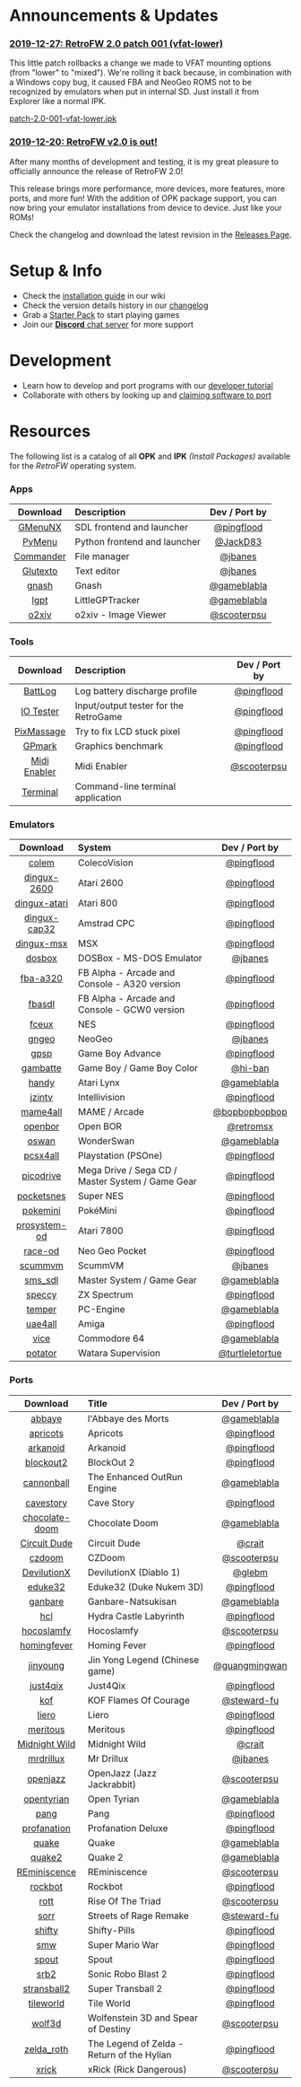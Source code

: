 # Announcements & Updates

### [2019-12-27: RetroFW 2.0 patch 001 (vfat-lower)](https://github.com/retrofw/firmware/releases/download/2.0/patch-2.0-001-vfat-lower.ipk)
This little patch rollbacks a change we made to VFAT mounting options (from "lower" to "mixed"). We're rolling it back because, in combination with a Windows copy bug, it caused FBA and NeoGeo ROMS not to be recognized by emulators when put in internal SD. Just install it from Explorer like a normal IPK.

[patch-2.0-001-vfat-lower.ipk](https://github.com/retrofw/firmware/releases/download/2.0/patch-2.0-001-vfat-lower.ipk)

### [2019-12-20: RetroFW v2.0 is out!](https://github.com/retrofw/firmware/releases/latest)

After many months of development and testing, it is my great pleasure to officially announce the release of RetroFW 2.0! 

This release brings more performance, more devices, more features, more ports, and more fun! With the addition of OPK package support, you can now bring your emulator installations from device to device. Just like your ROMs!

Check the changelog and download the latest revision in the [Releases Page](https://github.com/retrofw/firmware/releases/latest).

# Setup & Info

- Check the [installation guide](https://github.com/retrofw/firmware/wiki/Install-Firmware) in our wiki
- Check the version details history in our [changelog](https://github.com/retrofw/firmware/blob/master/CHANGELOG.md)
- Grab a [Starter Pack](https://github.com/retrofw/firmware/releases/tag/StarterPack2.0) to start playing games 
- Join our [**Discord** chat server](https://discord.gg/CX67MCH) for more support

# Development

- Learn how to develop and port programs with our [developer tutorial](https://docs.google.com/document/d/19kJXO3EZ8XCoeporuUUgV_S93AaPbSagza3sAgBILu8/edit?usp=sharing)
- Collaborate with others by looking up and [claiming software to port](https://docs.google.com/spreadsheets/d/1CfDmrbuRfihLl-emOtaS3RMg6t_em3EQQkQupw7vCRw/edit?usp=sharing)


# Resources

The following list is a catalog of all **OPK** and **IPK** _(Install Packages)_ available for the _RetroFW_ operating system.

### Apps

Download | Description | Dev / Port by
:------:|:------|:------:
[GMenuNX](https://github.com/pingflood/gmenunx/releases/download/latest/gmenunx.ipk) | SDL frontend and launcher | [@pingflood](https://github.com/pingflood)
[PyMenu](https://github.com/JackD83/PyMenu/releases/latest) | Python frontend and launcher | [@JackD83](https://github.com/JackD83)
[Commander](https://github.com/retrofw/dinguxcommander/releases/download/latest/commander.ipk) | File manager | [@jbanes](https://github.com/jbanes) 
[Glutexto](https://github.com/retrofw/glutexto/releases/download/latest/glutexto.ipk) | Text editor | [@jbanes](https://github.com/jbanes) 
[gnash](https://github.com/retrofw/gnash/releases/download/latest/gnash.ipk) | Gnash | [@gameblabla](https://github.com/gameblabla) 
[lgpt](https://github.com/retrofw/lgpt/releases/download/latest/lgpt.ipk) | LittleGPTracker | [@gameblabla](https://github.com/gameblabla) 
[o2xiv](https://github.com/scooterpsu/o2xiv/releases/download/latest/o2xiv.ipk) | o2xiv -  Image Viewer | [@scooterpsu](https://github.com/scooterpsu) 

### Tools

Download | Description | Dev / Port by
:------:|:------|:------:
[BattLog](https://github.com/pingflood/battlog/releases/latest/download/battlog.opk) | Log battery discharge profile | [@pingflood](https://github.com/pingflood)
[IO Tester](https://github.com/pingflood/iotester/releases/download/initial/iotester.ipk) | Input/output tester for the RetroGame | [@pingflood](https://github.com/pingflood)
[PixMassage](https://github.com/pingflood/pixmassage/releases/download/initial/pixmassage.ipk) | Try to fix LCD stuck pixel | [@pingflood](https://github.com/pingflood)
[GPmark](https://github.com/pingflood/gpmark/releases/download/latest/gpmark.ipk) | Graphics benchmark | [@pingflood](https://github.com/pingflood)
[Midi Enabler](https://github.com/scooterpsu/midi-enabler/releases/download/latest/midi-enabler.ipk) | Midi Enabler | [@scooterpsu](https://github.com/scooterpsu/midi-enabler)
[Terminal](https://ozgur.kazancci.com/jutleys/10-RG-300/IPK%20Files/apps/st-sdl-terminal.ipk) | Command-line terminal application | |

### Emulators

Download | System | Dev / Port by
:------:|:------|:------:
[colem](https://github.com/pingflood/colem/releases/latest/download/colem.opk) | ColecoVision | [@pingflood](https://github.com/pingflood) 
[dingux-2600](https://github.com/pingflood/dingux-2600/releases/latest/download/dingux-2600.opk) | Atari 2600 | [@pingflood](https://github.com/pingflood) 
[dingux-atari](https://github.com/pingflood/dingux-atari/releases/download/latest/dingux-atari.ipk) | Atari 800 | [@pingflood](https://github.com/pingflood) 
[dingux-cap32](https://github.com/pingflood/dingux-cap32/releases/download/latest/dingux-cap32.ipk) | Amstrad CPC | [@pingflood](https://github.com/pingflood) 
[dingux-msx](https://github.com/pingflood/dingux-msx/releases/download/latest/dingux-msx.ipk) | MSX | [@pingflood](https://github.com/pingflood) 
[dosbox](https://github.com/retrofw/dosbox/releases/download/latest/dosbox.ipk) | DOSBox - MS-DOS Emulator | [@jbanes](https://github.com/jbanes) 
[fba-a320](https://github.com/pingflood/fba-a320/releases/latest/download/fba-a320.opk) | FB Alpha - Arcade and Console - A320 version | [@pingflood](https://github.com/pingflood) 
[fbasdl](https://github.com/pingflood/fba-sdl/releases/download/latest/fbasdl.ipk) | FB Alpha - Arcade and Console - GCW0 version | [@pingflood](https://github.com/pingflood)
[fceux](https://github.com/pingflood/fceux/releases/latest/download/fceux.opk) | NES | [@pingflood](https://github.com/pingflood) 
[gngeo](https://github.com/jbanes/gngeo/releases/latest) | NeoGeo | [@jbanes](https://github.com/jbanes/gngeo) 
[gpsp](https://github.com/pingflood/gpsp/releases/download/latest/gpsp.ipk) | Game Boy Advance | [@pingflood](https://github.com/pingflood/gpsp) 
[gambatte](https://github.com/bardeci/dot-matrix-simulator/releases/latest) | Game Boy / Game Boy Color | [@hi-ban](https://github.com/bardeci/dot-matrix-simulator) 
[handy](https://github.com/retrofw/handy/releases/download/latest/handy.ipk) | Atari Lynx | [@gameblabla](https://github.com/gameblabla) 
[jzintv](https://github.com/pingflood/jzintv/releases/download/latest/jzintv.ipk) | Intellivision | [@pingflood](https://github.com/pingflood/jzintv) 
[mame4all](https://gitlab.com/bopbopbopbop/mame4all-rs97/tags/) | MAME / Arcade | [@bopbopbopbop](https://gitlab.com/bopbopbopbop/mame4all-rs97) 
[openbor](https://github.com/retromsx/retrofw_ipks/releases/latest/download/openbor.ipk) | Open BOR | [@retromsx](https://github.com/retromsx) 
[oswan](https://github.com/retrofw/oswan/releases/download/latest/oswan.ipk) | WonderSwan | [@gameblabla](https://github.com/gameblabla) 
[pcsx4all](https://github.com/pingflood/pcsx4all/releases/latest/download/pcsx4all.opk) | Playstation (PSOne) | [@pingflood](https://github.com/pingflood/) 
[picodrive](https://github.com/pingflood/picodrive/releases/download/latest/picodrive.ipk) | Mega Drive / Sega CD / Master System / Game Gear | [@pingflood](https://github.com/pingflood/picodriv) 
[pocketsnes](https://github.com/pingflood/pocketsnes/releases/latest/download/pocketsnes.opk) | Super NES | [@pingflood](https://github.com/pingflood/PocketSNES) 
[pokemini](https://github.com/pingflood/pokemini/releases/download/latest/pokemini.ipk) | PokéMini | [@pingflood](https://github.com/pingflood/pokemini) 
[prosystem-od](https://github.com/pingflood/prosystem-od/releases/download/latest/prosystem-od.ipk) | Atari 7800 | [@pingflood](https://github.com/pingflood/prosystem-od) 
[race-od](https://github.com/pingflood/race-od/releases/download/latest/race-od.ipk) | Neo Geo Pocket | [@pingflood](https://github.com/pingflood/race-od) 
[scummvm](https://github.com/jbanes/scummvm/releases/tag/2.1.0-RetroFW-RC5) | ScummVM | [@jbanes](https://github.com/jbanes/scummvm) 
[sms_sdl](https://github.com/retrofw/sms_sdl/releases/download/latest/sms_sdl.ipk) | Master System / Game Gear | [@gameblabla](https://github.com/gameblabla) 
[speccy](https://github.com/pingflood/speccy/releases/download/latest/speccy.ipk) | ZX Spectrum | [@pingflood](https://github.com/pingflood/speccy) 
[temper](https://github.com/retrofw/temper/releases/download/latest/temper.ipk) | PC-Engine | [@gameblabla](https://github.com/gameblabla) 
[uae4all](https://github.com/retrofw/uae4all/releases/download/latest/uae4all.ipk) | Amiga | [@pingflood](https://github.com/retrofw/uae4all) 
[vice](https://github.com/retrofw/vice/releases/download/latest/vice.ipk) | Commodore 64 | [@gameblabla](https://github.com/gameblabla) 
[potator](https://github.com/turtleletortue/potator/releases/download/1.1-0/potator.ipk) | Watara Supervision | [@turtleletortue](https://github.com/turtleletortue)

### Ports

Download | Title | Dev / Port by
:------:|:------|:------:
[abbaye](https://github.com/retrofw/abbaye/releases/download/latest/abbaye.ipk) | l'Abbaye des Morts | [@gameblabla](https://github.com/gameblabla) 
[apricots](https://github.com/retrofw/apricots/releases/download/latest/apricots.ipk) | Apricots | [@pingflood](https://github.com/retrofw/apricots) 
[arkanoid](https://github.com/retrofw/arkanoid/releases/download/latest/arkanoid.ipk) | Arkanoid | [@pingflood](https://github.com/retrofw/arkanoid) 
[blockout2](https://github.com/pingflood/blockout2/releases/download/latest/blockout2.ipk) | BlockOut 2 | [@pingflood](https://github.com/pingflood/blockout2)
[cannonball](https://github.com/retrofw/cannonball/releases/download/latest/cannonball.ipk) | The Enhanced OutRun Engine | [@gameblabla](https://github.com/gameblabla) 
[cavestory](https://github.com/retrofw/cavestory/releases/download/latest/cavestory.ipk) | Cave Story | [@pingflood](https://github.com/retrofw/cavestory)
[chocolate-doom](https://github.com/retrofw/chocolate-doom/releases/download/latest/chocolate-doom.ipk) | Chocolate Doom | [@gameblabla](https://github.com/gameblabla) 
[Circuit Dude](http://crait.net/download.php?file=CircuitDudeLDK.zip) | Circuit Dude | [@crait](http://crait.net/) 
[czdoom](https://github.com/scooterpsu/czdoom/releases/download/latest/czdoom.ipk) | CZDoom | [@scooterpsu](https://github.com/scooterpsu/czdoom) 
[DevilutionX](https://github.com/glebm/devilutionX/releases/download/0.5.0.300/devilutionx-retrofw.ipk) | DevilutionX (Diablo 1) | [@glebm](https://github.com/glebm/devilutionX/) 
[eduke32](https://github.com/retrofw/eduke32/releases/download/latest/eduke32.ipk) | Eduke32 (Duke Nukem 3D) | [@pingflood](https://github.com/retrofw/eduke32) 
[ganbare](https://github.com/retrofw/Ganbare-Natsuki-San/releases/download/latest/ganbare.ipk) | Ganbare-Natsukisan | [@gameblabla](https://github.com/gameblabla) 
[hcl](https://github.com/retrofw/hydracastlelabyrinth/releases/download/latest/hcl.ipk) | Hydra Castle Labyrinth | [@pingflood](https://github.com/retrofw/hydracastlelabyrinth) 
[hocoslamfy](https://github.com/scooterpsu/hocoslamfy/releases/download/latest/hocoslamfy.opk) | Hocoslamfy | [@scooterpsu](https://github.com/scooterpsu/hocoslamfy) 
[homingfever](https://github.com/retrofw/homingfever/releases/download/latest/homingfever.ipk) | Homing Fever | [@pingflood](https://github.com/retrofw/retrofw/homingfever) 
[jinyoung](https://github.com/guangmingwan/rs97-jy/releases) | Jin Yong Legend (Chinese game) | [@guangmingwan](https://github.com/guangmingwan/rs97-jy) 
[just4qix](https://github.com/retrofw/just4qix/releases/download/latest/just4qix.ipk) | Just4Qix | [@pingflood](https://github.com/retrofw/just4qix)
[kof](https://github.com/retrofw/bennugd/releases/download/kof/kof.ipk) | KOF Flames Of Courage | [@steward-fu](https://github.com/retrofw/bennugd) 
[liero](https://github.com/pingflood/liero/releases/download/latest/liero.ipk) | Liero | [@pingflood](https://github.com/pingflood/liero) 
[meritous](https://github.com/retrofw/meritous/releases/download/latest/meritous.ipk) | Meritous | [@pingflood](https://github.com/retrofw/meritous) 
[Midnight Wild](http://crait.net/download.php?file=MidnightWildLDK.zip) | Midnight Wild | [@crait](http://crait.net/) 
[mrdrillux](https://github.com/retrofw/mrdrillux/releases/download/latest/mrdrillux.ipk) | Mr Drillux | [@jbanes](https://github.com/jbanes) 
[openjazz](https://github.com/scooterpsu/OpenJazz/releases/download/latest/openjazz.opk) | OpenJazz (Jazz Jackrabbit) | [@scooterpsu](https://github.com/scooterpsu/OpenJazz) 
[opentyrian](https://github.com/retrofw/opentyrian/releases/download/latest/opentyrian.ipk) | Open Tyrian | [@gameblabla](https://github.com/gameblabla) 
[pang](https://github.com/retrofw/pang/releases/download/latest/pang.ipk) | Pang | [@pingflood](https://github.com/retrofw/pang) 
[profanation](https://github.com/retrofw/profanation/releases/download/latest/profanation.ipk) | Profanation Deluxe | [@pingflood](https://github.com/retrofw/profanation)
[quake](https://github.com/retrofw/quake/releases/download/latest/quake.ipk) | Quake | [@gameblabla](https://github.com/gameblabla) 
[quake2](https://github.com/retrofw/quake2/releases/download/latest/quake2.ipk) | Quake 2 | [@gameblabla](https://github.com/gameblabla) 
[REminiscence](https://github.com/scooterpsu/REminiscence/releases/download/latest/reminiscence.ipk) | REminiscence | [@scooterpsu](https://github.com/scooterpsu) 
[rockbot](https://github.com/retrofw/rockbot/releases/download/latest/rockbot.ipk) | Rockbot | [@pingflood](https://github.com/retrofw/rockbot) 
[rott](https://github.com/scooterpsu/rott-rs97/releases/) | Rise Of The Triad | [@scooterpsu](https://github.com/scooterpsu/rott-rs97/releases/)
[sorr](https://github.com/retrofw/bennugd/releases/download/sorr/sorr.ipk) | Streets of Rage Remake | [@steward-fu](https://github.com/retrofw/bennugd) 
[shifty](https://github.com/retrofw/shifty/releases/download/latest/shifty.ipk) | Shifty-Pills | [@pingflood](https://github.com/retrofw/shifty/releases) 
[smw](https://github.com/retrofw/smw/releases/download/latest/smw.ipk) | Super Mario War | [@pingflood](https://github.com/retrofw/smw) 
[spout](https://github.com/retrofw/spout/releases/download/latest/spout.ipk) | Spout | [@pingflood](https://github.com/retrofw/spout) 
[srb2](https://github.com/retrofw/srb2/releases/download/latest/srb2.ipk) | Sonic Robo Blast 2 | [@pingflood](https://github.com/retrofw/srb2/releases)
[stransball2](https://github.com/retrofw/stransball2/releases/download/latest/stransball2.ipk) | Super Transball 2 | [@pingflood](https://github.com/retrofw/stransball2)
[tileworld](https://github.com/retrofw/tileworld/releases/download/latest/tileworld.ipk) | Tile World | [@pingflood](https://github.com/retrofw/tileworld) 
[wolf3d](https://github.com/scooterpsu/wolf3d/releases) | Wolfenstein 3D and Spear of Destiny | [@scooterpsu](https://github.com/scooterpsu/wolf3d) 
[zelda_roth](https://github.com/retrofw/zelda_roth/releases/download/latest/zelda_roth.ipk) | The Legend of Zelda - Return of the Hylian | [@pingflood](https://github.com/retrofw/zelda_roth) 
[xrick](https://github.com/scooterpsu/xrick/releases/download/latest/xrick.opk) | xRick (Rick Dangerous) | [@scooterpsu](https://github.com/scooterpsu/xrick) 
